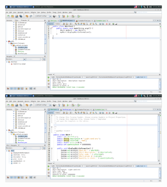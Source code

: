 ![Alt text](https://github.com/ppc-ntu-khpi/java-0-exiperon/blob/master/Solution/task1.1.png?raw=true "Task1.1")
![Alt text](https://github.com/ppc-ntu-khpi/java-0-exiperon/blob/master/Solution/task1.2.png?raw=true")

